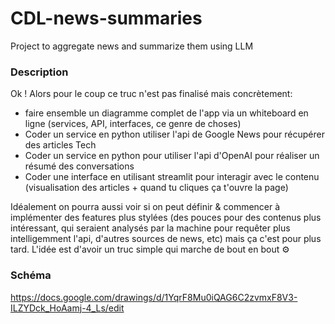 # CDL-news-summaries
Project to aggregate news and summarize them using LLM

### Description
Ok ! Alors pour le coup ce truc n'est pas finalisé mais concrètement:
- faire ensemble un diagramme complet de l'app via un whiteboard en ligne (services, API, interfaces, ce genre de choses)
- Coder un service en python utiliser l'api de Google News pour récupérer des articles Tech
- Coder un service en python pour utiliser l'api d'OpenAI pour réaliser un résumé des conversations
- Coder une interface en utilisant streamlit pour interagir avec le contenu (visualisation des articles + quand tu cliques ça t'ouvre la page)

Idéalement on pourra aussi voir si on peut définir & commencer à implémenter des features plus stylées (des pouces pour des contenus plus intéressant, qui seraient analysés par la machine pour requêter plus intelligemment l'api, d'autres sources de news, etc) mais ça c'est pour plus tard.
L'idée est d'avoir un truc simple qui marche de bout en bout ⚙️ 

### Schéma
https://docs.google.com/drawings/d/1YqrF8Mu0iQAG6C2zvmxF8V3-ILZYDck_HoAamj-4_Ls/edit